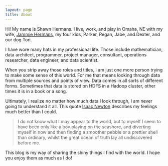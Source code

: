 ```yaml
---
layout: page
title: About
---
```

Hi\! My name is Shawn Hermans. I live, work, and play in Omaha, NE with my 
wife, [Jammie Hermans](http://jammiehermans.blogspot.com/), my four kids, Parker,
Regan, Jabe, and Dexter, and our dog Tori.  

I have wore many hats in my professional life.  Those include mathematician, data architect,
programmer, project manager, consultant, operations researcher, data engineer, and data scientist.  

When you strip away those roles and titles, 
I am just one more person trying to make some sense of this world.  For me that means looking 
through data from multiple sources and points of view.  Data comes in all sorts of different forms.
Sometimes that data is stored on HDFS in a Hadoop cluster, other times it is in a book or a song.  

Ultimately, I realize no matter how much data I look through, I am never going to understand it all. 
This quote [Isaac Newton](http://www.brainyquote.com/quotes/quotes/i/isaacnewto387031.html#dkKzj7bkTlQGJkAW.99)
describes my feelings much better than I could. 

> I do not know what I may appear to the world, but to myself I seem to have been 
> only like a boy playing on the seashore, and diverting myself in now and then 
> finding a smoother pebble or a prettier shell than ordinary, whilst 
> the great ocean of truth lay all undiscovered before me.

This blog is my way of sharing the shiny things I find with the world.  I 
hope you enjoy them as much as I do!